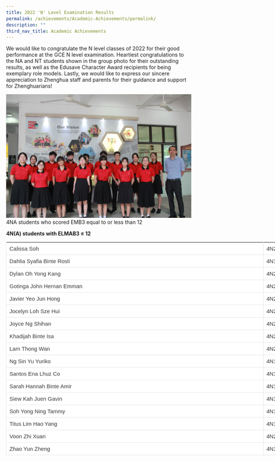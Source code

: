 ```yaml
---
title: 2022 'N' Level Examination Results
permalink: /achievements/Academic-Achievements/permalink/
description: ""
third_nav_title: Academic Achievements
---
```

We would like to congratulate the N level classes of 2022 for their good performance at the GCE N level examination. Heartiest congratulations to the NA and NT students shown in the group photo for their outstanding results, as well as the Edusave Character Award recipients for being exemplary role models. Lastly, we would like to express our sincere appreciation to Zhenghua staff and parents for their guidance and support for Zhenghuarians!

![](/images/4NA%20students%20who%20scored%20EMB3%20equal%20to%20or%20less%20than%2012.jpg)
4NA students who scored EMB3 equal to or less than 12

**4N(A) students with ELMAB3 ≤ 12**

<table style="box-sizing: border-box; border-collapse: collapse; border-spacing: 0px; border-width: 1px 0px 0px 1px; border-style: solid; border-color: rgba(0, 0, 0, 0.1); border-image: initial; margin: 0px 0px 1.5em; width: 1400px; color: rgb(58, 58, 58); font-family: Poppins, sans-serif; font-size: 15px; font-style: normal; font-variant-ligatures: normal; font-variant-caps: normal; font-weight: 400; letter-spacing: normal; orphans: 2; text-align: start; text-transform: none; white-space: normal; widows: 2; word-spacing: 0px; -webkit-text-stroke-width: 0px; background-color: rgb(255, 255, 255); text-decoration-thickness: initial; text-decoration-style: initial; text-decoration-color: initial;"><tbody style="box-sizing: border-box;"><tr style="box-sizing: border-box;"><td style="box-sizing: border-box; padding: 8px; border-width: 0px 1px 1px 0px; border-style: solid; border-color: rgba(0, 0, 0, 0.1); border-image: initial; text-align: left; width: 699.5px;">Calissa Soh</td><td style="box-sizing: border-box; padding: 8px; border-width: 0px 1px 1px 0px; border-style: solid; border-color: rgba(0, 0, 0, 0.1); border-image: initial; text-align: left; width: 699.5px;">4N2</td></tr><tr style="box-sizing: border-box;"><td style="box-sizing: border-box; padding: 8px; border-width: 0px 1px 1px 0px; border-style: solid; border-color: rgba(0, 0, 0, 0.1); border-image: initial; text-align: left; width: 699.5px;">Dahlia Syafia Binte Rosli</td><td style="box-sizing: border-box; padding: 8px; border-width: 0px 1px 1px 0px; border-style: solid; border-color: rgba(0, 0, 0, 0.1); border-image: initial; text-align: left; width: 699.5px;">4N1</td></tr><tr style="box-sizing: border-box;"><td style="box-sizing: border-box; padding: 8px; border-width: 0px 1px 1px 0px; border-style: solid; border-color: rgba(0, 0, 0, 0.1); border-image: initial; text-align: left; width: 699.5px;">Dylan Oh Yong Kang</td><td style="box-sizing: border-box; padding: 8px; border-width: 0px 1px 1px 0px; border-style: solid; border-color: rgba(0, 0, 0, 0.1); border-image: initial; text-align: left; width: 699.5px;">4N2</td></tr><tr style="box-sizing: border-box;"><td style="box-sizing: border-box; padding: 8px; border-width: 0px 1px 1px 0px; border-style: solid; border-color: rgba(0, 0, 0, 0.1); border-image: initial; text-align: left; width: 699.5px;">Gotinga John Hernan Emman</td><td style="box-sizing: border-box; padding: 8px; border-width: 0px 1px 1px 0px; border-style: solid; border-color: rgba(0, 0, 0, 0.1); border-image: initial; text-align: left; width: 699.5px;">4N2</td></tr><tr style="box-sizing: border-box;"><td style="box-sizing: border-box; padding: 8px; border-width: 0px 1px 1px 0px; border-style: solid; border-color: rgba(0, 0, 0, 0.1); border-image: initial; text-align: left; width: 699.5px;">Javier Yeo Jun Hong</td><td style="box-sizing: border-box; padding: 8px; border-width: 0px 1px 1px 0px; border-style: solid; border-color: rgba(0, 0, 0, 0.1); border-image: initial; text-align: left; width: 699.5px;">4N2</td></tr><tr style="box-sizing: border-box;"><td style="box-sizing: border-box; padding: 8px; border-width: 0px 1px 1px 0px; border-style: solid; border-color: rgba(0, 0, 0, 0.1); border-image: initial; text-align: left; width: 699.5px;">Jocelyn Loh Sze Hui</td><td style="box-sizing: border-box; padding: 8px; border-width: 0px 1px 1px 0px; border-style: solid; border-color: rgba(0, 0, 0, 0.1); border-image: initial; text-align: left; width: 699.5px;">4N2</td></tr><tr style="box-sizing: border-box;"><td style="box-sizing: border-box; padding: 8px; border-width: 0px 1px 1px 0px; border-style: solid; border-color: rgba(0, 0, 0, 0.1); border-image: initial; text-align: left; width: 699.5px;">Joyce Ng Shihan</td><td style="box-sizing: border-box; padding: 8px; border-width: 0px 1px 1px 0px; border-style: solid; border-color: rgba(0, 0, 0, 0.1); border-image: initial; text-align: left; width: 699.5px;">4N2</td></tr><tr style="box-sizing: border-box;"><td style="box-sizing: border-box; padding: 8px; border-width: 0px 1px 1px 0px; border-style: solid; border-color: rgba(0, 0, 0, 0.1); border-image: initial; text-align: left; width: 699.5px;">Khadijah Binte Isa</td><td style="box-sizing: border-box; padding: 8px; border-width: 0px 1px 1px 0px; border-style: solid; border-color: rgba(0, 0, 0, 0.1); border-image: initial; text-align: left; width: 699.5px;">4N2</td></tr><tr style="box-sizing: border-box;"><td style="box-sizing: border-box; padding: 8px; border-width: 0px 1px 1px 0px; border-style: solid; border-color: rgba(0, 0, 0, 0.1); border-image: initial; text-align: left; width: 699.5px;">Lam Thong Wan</td><td style="box-sizing: border-box; padding: 8px; border-width: 0px 1px 1px 0px; border-style: solid; border-color: rgba(0, 0, 0, 0.1); border-image: initial; text-align: left; width: 699.5px;">4N2</td></tr><tr style="box-sizing: border-box;"><td style="box-sizing: border-box; padding: 8px; border-width: 0px 1px 1px 0px; border-style: solid; border-color: rgba(0, 0, 0, 0.1); border-image: initial; text-align: left; width: 699.5px;">Ng Sin Yu Yuriko</td><td style="box-sizing: border-box; padding: 8px; border-width: 0px 1px 1px 0px; border-style: solid; border-color: rgba(0, 0, 0, 0.1); border-image: initial; text-align: left; width: 699.5px;">4N1</td></tr><tr style="box-sizing: border-box;"><td style="box-sizing: border-box; padding: 8px; border-width: 0px 1px 1px 0px; border-style: solid; border-color: rgba(0, 0, 0, 0.1); border-image: initial; text-align: left; width: 699.5px;">Santos Ena Lhuz Co</td><td style="box-sizing: border-box; padding: 8px; border-width: 0px 1px 1px 0px; border-style: solid; border-color: rgba(0, 0, 0, 0.1); border-image: initial; text-align: left; width: 699.5px;">4N1</td></tr><tr style="box-sizing: border-box;"><td style="box-sizing: border-box; padding: 8px; border-width: 0px 1px 1px 0px; border-style: solid; border-color: rgba(0, 0, 0, 0.1); border-image: initial; text-align: left; width: 699.5px;">Sarah Hannah Binte Amir</td><td style="box-sizing: border-box; padding: 8px; border-width: 0px 1px 1px 0px; border-style: solid; border-color: rgba(0, 0, 0, 0.1); border-image: initial; text-align: left; width: 699.5px;">4N1</td></tr><tr style="box-sizing: border-box;"><td style="box-sizing: border-box; padding: 8px; border-width: 0px 1px 1px 0px; border-style: solid; border-color: rgba(0, 0, 0, 0.1); border-image: initial; text-align: left; width: 699.5px;">Siew Kah Juen Gavin</td><td style="box-sizing: border-box; padding: 8px; border-width: 0px 1px 1px 0px; border-style: solid; border-color: rgba(0, 0, 0, 0.1); border-image: initial; text-align: left; width: 699.5px;">4N1</td></tr><tr style="box-sizing: border-box;"><td style="box-sizing: border-box; padding: 8px; border-width: 0px 1px 1px 0px; border-style: solid; border-color: rgba(0, 0, 0, 0.1); border-image: initial; text-align: left; width: 699.5px;">Soh Yong Ning Tammy</td><td style="box-sizing: border-box; padding: 8px; border-width: 0px 1px 1px 0px; border-style: solid; border-color: rgba(0, 0, 0, 0.1); border-image: initial; text-align: left; width: 699.5px;">4N1</td></tr><tr style="box-sizing: border-box;"><td style="box-sizing: border-box; padding: 8px; border-width: 0px 1px 1px 0px; border-style: solid; border-color: rgba(0, 0, 0, 0.1); border-image: initial; text-align: left; width: 699.5px;">Titus Lim Hao Yang</td><td style="box-sizing: border-box; padding: 8px; border-width: 0px 1px 1px 0px; border-style: solid; border-color: rgba(0, 0, 0, 0.1); border-image: initial; text-align: left; width: 699.5px;">4N1</td></tr><tr style="box-sizing: border-box;"><td style="box-sizing: border-box; padding: 8px; border-width: 0px 1px 1px 0px; border-style: solid; border-color: rgba(0, 0, 0, 0.1); border-image: initial; text-align: left; width: 699.5px;">Voon Zhi Xuan</td><td style="box-sizing: border-box; padding: 8px; border-width: 0px 1px 1px 0px; border-style: solid; border-color: rgba(0, 0, 0, 0.1); border-image: initial; text-align: left; width: 699.5px;">4N2</td></tr><tr style="box-sizing: border-box;"><td style="box-sizing: border-box; padding: 8px; border-width: 0px 1px 1px 0px; border-style: solid; border-color: rgba(0, 0, 0, 0.1); border-image: initial; text-align: left; width: 699.5px;">Zhao Yun Zheng</td><td style="box-sizing: border-box; padding: 8px; border-width: 0px 1px 1px 0px; border-style: solid; border-color: rgba(0, 0, 0, 0.1); border-image: initial; text-align: left; width: 699.5px;">4N1</td></tr></tbody></table>